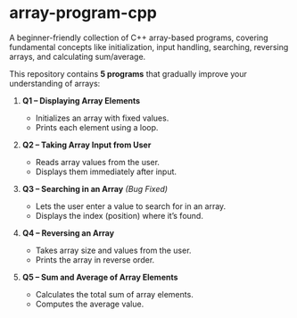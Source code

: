# array-program-cpp
A beginner-friendly collection of C++ array-based programs, covering fundamental concepts like initialization, input handling, searching, reversing arrays, and calculating sum/average.

This repository contains **5 programs** that gradually improve your understanding of arrays:

1. **Q1 – Displaying Array Elements**  
   - Initializes an array with fixed values.  
   - Prints each element using a loop.  

2. **Q2 – Taking Array Input from User**  
   - Reads array values from the user.  
   - Displays them immediately after input.  

3. **Q3 – Searching in an Array** *(Bug Fixed)*  
   - Lets the user enter a value to search for in an array.  
   - Displays the index (position) where it’s found.  

4. **Q4 – Reversing an Array**  
   - Takes array size and values from the user.  
   - Prints the array in reverse order.  

5. **Q5 – Sum and Average of Array Elements**  
   - Calculates the total sum of array elements.  
   - Computes the average value.

